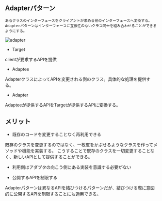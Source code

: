 ## Adapterパターン
`あるクラスのインターフェースをクライアントが求める他のインターフェースへ変換する。
Adapterパターンはインターフェースに互換性のないクラス同士を組み合わせることができるようにする。`

![adapter](https://user-images.githubusercontent.com/20272076/81031763-517d7000-8ec8-11ea-8f57-a9e6dd29fadb.png)

- Target

clientが要求するAPIを提供

- Adaptee

AdapterクラスによってAPIを変更される側のクラス。具体的な処理を提供する。

- Adapter

Adapteeが提供するAPIをTargetが提供するAPIに変換する。

## メリット
- 既存のコードを変更することなく再利用できる

既存のクラスを変更するのではなく、一枚皮をかぶせるようなクラスを作ってメソッドや機能を実装する。
こうすることで既存のクラスを一切変更することなく、新しいAPIとして提供することができる。

- 利用側はアダプタの向こう側にある実装を意識する必要がない

- 公開するAPIを制限する

Adapterパターンは異なるAPIを結びつけるパターンだが、結びつける際に意図的に公開するAPIを制限することにも適用できる。